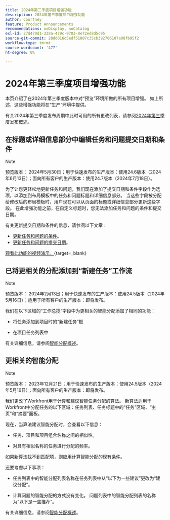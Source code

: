 ```yaml
---
title: 2024年第三季度项目增强功能
description: 2024年第三季度项目增强功能
author: Courtney
feature: Product Announcements
recommendations: noDisplay, noCatalog
exl-id: 27d479d1-338a-429c-9703-8e72ed8d5c95
source-git-commit: 28dd016d5edf51807c35cb392706107a08fb95f2
workflow-type: tm+mt
source-wordcount: '477'
ht-degree: 0%

---
```


# 2024年第三季度项目增强功能

本页介绍了在2024年第三季度版本中对“预览”环境所做的所有项目增强。 如上所述，这些增强功能将在“生产”环境中提供。

有关2024年第三季度发布周期中此时可用的所有更改列表，请参阅[2024年第三季度发布概述](/help/quicksilver/product-announcements/product-releases/24-q3-release-activity/24-q3-release-overview.md)。


## 在标题或详细信息部分中编辑任务和问题提交日期和条件

>[!NOTE]
>
>预览版本： 2024年5月30日；用于快速发布的生产版本：使用24.6版本（2024年6月13日）；面向所有客户的生产版本：使用24.7版本（2024年7月18日）。

为了让您更轻松地更新任务和问题，我们现在添加了提交日期和条件字段作为选项，以添加到布局模板中的任务和问题标题和详细信息部分。 当这些字段被分配给修改后的布局模板时，用户现在可以从页面的标题或详细信息部分更新这些字段。 在此增强功能之前，在自定义标题时，您无法添加任务和问题的条件和提交日期。

有关更新提交日期和条件的信息，请参阅以下文章：

* [更新任务和问题的条件](/help/quicksilver/manage-work/projects/updating-work-in-a-project/update-condition-for-tasks-and-issues.md)。
* [更新任务和问题的提交日期](/help/quicksilver/manage-work/projects/updating-work-in-a-project/update-commit-date-on-tasks-and-issues.md)。

[观看此功能的视频演示。](https://video.tv.adobe.com/v/3429471/){target=_blank}

## 已将更相关的分配添加到“新建任务”工作流

>[!NOTE]
>
>预览版本： 2024年2月13日；用于快速发布的生产版本：使用24.5版本（2024年5月16日）；适用于所有客户的生产版本：即将发布。

我们在以下区域的“工作总揽”字段中为更相关的智能分配添加了相同的功能：

* 将任务添加到项目时的“新建任务”框

* 在项目任务列表中

有关详细信息，请参阅[智能分配概述](/help/quicksilver/manage-work/tasks/assign-tasks/smart-assignments.md)。

## 更相关的智能分配

>[!NOTE]
>
>预览版本： 2023年12月21日；用于快速发布的生产版本：使用24.5版本（2024年5月16日）；面向所有客户的生产版本：即将发布。

我们更改了Workfront用于计算和建议智能任务分配的算法。 新算法适用于Workfront中分配任务的以下区域：任务列表、任务标题中的“任务”区域、“主页”和“摘要”面板。

现在，当算法建议智能分配时，会查看以下信息：

* 任务、项目和项目组合名称之间的相似性。

* 对具有相似名称的任务进行分配的频率。

如果新算法找不到匹配项，则应用计算智能分配的现有条件。

还要考虑以下事项：

* 任务列表中的智能分配列表名称在任务列表中从“以下为一些建议”更改为“建议分配”。

* 计算问题的智能分配的方式没有变化。 问题列表中的智能分配列表的名称为“以下是一些推荐”。

有关详细信息，请参阅[智能分配概述](/help/quicksilver/manage-work/tasks/assign-tasks/smart-assignments.md)。
